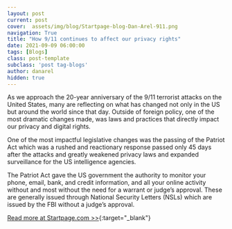 ```yaml
---
layout: post
current: post
cover:  assets/img/blog/Startpage-blog-Dan-Arel-911.png
navigation: True
title: "How 9/11 continues to affect our privacy rights"
date: 2021-09-09 06:00:00
tags: [Blogs]
class: post-template
subclass: 'post tag-blogs'
author: danarel
hidden: true
---
```


As we approach the 20-year anniversary of the 9/11 terrorist attacks on the United States, many are reflecting on what has changed not only in the US but around the world since that day. Outside of foreign policy, one of the most dramatic changes made, was laws and practices that directly impact our privacy and digital rights. 

One of the most impactful legislative changes was the passing of the Patriot Act which was a rushed and reactionary response passed only 45 days after the attacks and greatly weakened privacy laws and expanded surveillance for the US intelligence agencies.  

The Patriot Act gave the US government the authority to monitor your phone, email, bank, and credit information, and all your online activity without and most without the need for a warrant or judge’s approval. These are generally issued through National Security Letters (NSLs) which are issued by the FBI without a judge’s approval. 

[Read more at Startpage.com >>](https://www.startpage.com/privacy-please/privacy-advocate-articles/how-9-11-continues-to-affect-our-privacy-rights){:target="_blank"}